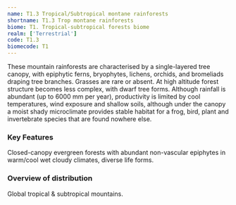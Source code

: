 ```yaml
---
name: T1.3 Tropical/Subtropical montane rainforests
shortname: T1.3 Trop montane rainforests
biome: T1. Tropical-subtropical forests biome
realm: ['Terrestrial']
code: T1.3
biomecode: T1
---
```


These mountain rainforests are characterised by a single-layered tree canopy, with epiphytic ferns, bryophytes, lichens, orchids, and bromeliads draping tree branches. Grasses are rare or absent. At high altitude forest structure becomes less complex, with dwarf tree forms. Although rainfall is abundant (up to 6000 mm per year), productivity is limited by cool temperatures, wind exposure and shallow soils, although under the canopy a moist shady microclimate provides stable habitat for a frog, bird, plant and invertebrate species that are found nowhere else.

### Key Features

Closed-canopy evergreen forests with abundant non-vascular epiphytes in warm/cool wet cloudy climates, diverse life forms.

### Overview of distribution

Global tropical & subtropical mountains.
